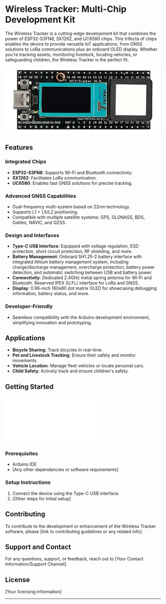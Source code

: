 # Wireless Tracker: Multi-Chip Development Kit

The Wireless Tracker is a cutting-edge development kit that combines the power of ESP32-S3FN8, SX1262, and UC6580 chips. This trifecta of chips enables the device to provide versatile IoT applications, from GNSS solutions to LoRa communications plus an onboard OLED display. Whether you're tracking assets, monitoring livestock, locating vehicles, or safeguarding children, the Wireless Tracker is the perfect fit.

![Image of Wireless Tracker](/githubstuff/heltectrackerimg.png)

## Features

### Integrated Chips
- **ESP32-S3FN8**: Supports Wi-Fi and Bluetooth connectivity.
- **SX1262**: Facilitates LoRa communication.
- **UC6580**: Enables fast GNSS solutions for precise tracking.

### Advanced GNSS Capabilities
- Dual-frequency multi-system based on 22nm technology.
- Supports L1 + L5/L2 positioning.
- Compatible with multiple satellite systems: GPS, GLONASS, BDS, Galileo, NAVIC, and QZSS.

### Design and Interfaces
- **Type-C USB Interface**: Equipped with voltage regulation, ESD protection, short circuit protection, RF shielding, and more.
- **Battery Management**: Onboard SH1.25-2 battery interface with integrated lithium battery management system, including charge/discharge management, overcharge protection, battery power detection, and automatic switching between USB and battery power.
- **Connectivity**: Dedicated 2.4GHz metal spring antenna for Wi-Fi and Bluetooth. Reserved IPEX (U.FL) interface for LoRa and GNSS.
- **Display**: 0.96-inch 160x80 dot matrix OLED for showcasing debugging information, battery status, and more.

### Developer-Friendly
- Seamless compatibility with the Arduino development environment, simplifying innovation and prototyping.

## Applications
- **Bicycle Sharing**: Track bicycles in real-time.
- **Pet and Livestock Tracking**: Ensure their safety and monitor movements.
- **Vehicle Location**: Manage fleet vehicles or locate personal cars.
- **Child Safety**: Actively track and ensure children's safety.

## Getting Started

![Heltec Wireless Tracker Manual](/manual/heltecwirelesstrackermanual.markdown)

### Prerequisites
- Arduino IDE
- [Any other dependencies or software requirements]

### Setup Instructions
1. Connect the device using the Type-C USB interface.
2. [Other steps for initial setup]

## Contributing

To contribute to the development or enhancement of the Wireless Tracker software, please [link to contributing guidelines or any related info].

## Support and Contact

For any questions, support, or feedback, reach out to [Your Contact Information/Support Channel].

## License
[Your licensing information]

---
